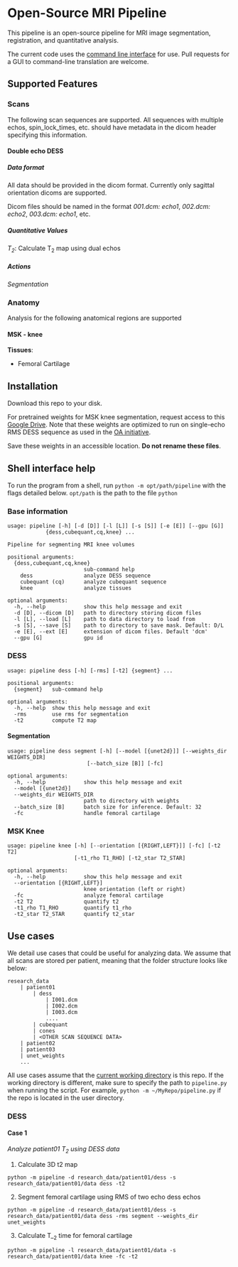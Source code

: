 # Open-Source MRI Pipeline

This pipeline is an open-source pipeline for MRI image segmentation, registration, and quantitative analysis.

The current code uses the [command line interface](https://www.computerhope.com/jargon/c/commandi.htm) for use. Pull requests for a GUI to command-line translation are welcome.

## Supported Features

### Scans
The following scan sequences are supported. All sequences with multiple echos, spin_lock_times, etc. should have metadata in the dicom header specifying this information.

#### Double echo DESS

##### Data format
All data should be provided in the dicom format. Currently only sagittal orientation dicoms are supported.

Dicom files should be named in the format *001.dcm: echo1*, *002.dcm: echo2*, *003.dcm: echo1*, etc.

##### Quantitative Values
*T<sub>2</sub>*: Calculate T<sub>2</sub> map using dual echos

##### Actions
*Segmentation*

### Anatomy
Analysis for the following anatomical regions are supported

#### MSK - knee

**Tissues**:
- Femoral Cartilage

## Installation
Download this repo to your disk.

For pretrained weights for MSK knee segmentation, request access to this [Google Drive](https://drive.google.com/drive/u/0/folders/1VtVzOAS6VbFzpEi9Fivy6BgcMubfFlL-). Note that these weights are optimized to run on single-echo RMS DESS sequence as used in the [OA initiative](https://oai.epi-ucsf.org/datarelease/).

Save these weights in an accessible location. **Do not rename these files**.

## Shell interface help
To run the program from a shell, run `python -m opt/path/pipeline` with the flags detailed below. `opt/path` is the path to the file `python`

### Base information

```
usage: pipeline [-h] [-d [D]] [-l [L]] [-s [S]] [-e [E]] [--gpu [G]]
            {dess,cubequant,cq,knee} ...

Pipeline for segmenting MRI knee volumes

positional arguments:
  {dess,cubequant,cq,knee}
                        sub-command help
    dess                analyze DESS sequence
    cubequant (cq)      analyze cubequant sequence
    knee                analyze tissues

optional arguments:
  -h, --help            show this help message and exit
  -d [D], --dicom [D]   path to directory storing dicom files
  -l [L], --load [L]    path to data directory to load from
  -s [S], --save [S]    path to directory to save mask. Default: D/L
  -e [E], --ext [E]     extension of dicom files. Default 'dcm'
  --gpu [G]             gpu id
```

### DESS
```
usage: pipeline dess [-h] [-rms] [-t2] {segment} ...

positional arguments:
  {segment}   sub-command help

optional arguments:
  -h, --help  show this help message and exit
  -rms        use rms for segmentation
  -t2         compute T2 map
```

#### Segmentation
```
usage: pipeline dess segment [-h] [--model [{unet2d}]] [--weights_dir WEIGHTS_DIR]
                         [--batch_size [B]] [-fc]

optional arguments:
  -h, --help            show this help message and exit
  --model [{unet2d}]
  --weights_dir WEIGHTS_DIR
                        path to directory with weights
  --batch_size [B]      batch size for inference. Default: 32
  -fc                   handle femoral cartilage
```

### MSK Knee
```
usage: pipeline knee [-h] [--orientation [{RIGHT,LEFT}]] [-fc] [-t2 T2]
                     [-t1_rho T1_RHO] [-t2_star T2_STAR]

optional arguments:
  -h, --help            show this help message and exit
  --orientation [{RIGHT,LEFT}]
                        knee orientation (left or right)
  -fc                   analyze femoral cartilage
  -t2 T2                quantify t2
  -t1_rho T1_RHO        quantify t1_rho
  -t2_star T2_STAR      quantify t2_star
```

## Use cases

We detail use cases that could be useful for analyzing data. We assume that all scans are stored per patient, meaning that the folder structure looks like below:

```
research_data
    | patient01
        | dess
            | I001.dcm
            | I002.dcm
            | I003.dcm
            ....
        | cubequant
        | cones
        | <OTHER SCAN SEQUENCE DATA>
    | patient02
    | patient03
    | unet_weights
    ...
```

All use cases assume that the [current working directory](https://www.computerhope.com/jargon/c/currentd.htm) is this repo. If the working directory is different, make sure to specify the path to ```pipeline.py``` when running the script. For example, ```python -m ~/MyRepo/pipeline.py``` if the repo is located in the user directory.

### DESS
#### Case 1
*Analyze patient01 T<sub>2</sub> using DESS data*

1. Calculate 3D t2 map
```
python -m pipeline -d research_data/patient01/dess -s research_data/patient01/data dess -t2
```
2. Segment femoral cartilage using RMS of two echo dess echos
```
python -m pipeline -d research_data/patient01/dess -s research_data/patient01/data dess -rms segment --weights_dir unet_weights
```

3. Calculate T_<sub>2</sub> time for femoral cartilage
```
python -m pipeline -l research_data/patient01/data -s research_data/patient01/data knee -fc -t2
```
